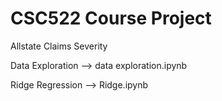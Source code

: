 # CSC522 Course Project
Allstate Claims Severity 

Data Exploration --> data exploration.ipynb


Ridge Regression --> Ridge.ipynb

